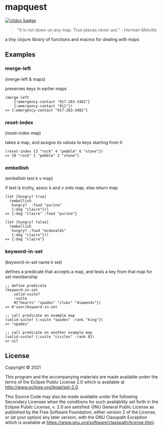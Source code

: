# mapquest

[![cljdoc badge](https://cljdoc.org/badge/mapquest/mapquest)](https://cljdoc.org/d/mapquest/mapquest/CURRENT)

> "It is not down on any map. True places never are." - Herman Melville

a tiny clojure library of functions and macros for dealing with maps

## Examples

### merge-left

(merge-left & maps)

preserves keys in earlier maps

```
(merge-left 
    {:emergency-contact "917-283-3482"} 
    {:emergency-contact "911"}) 
=> {:emergency-contact "917-283-3482"}
```


### reset-index

(reset-index map)

takes a map, and assigns its values to keys starting from 0

```
(reset-index {3 "rock" 4 "pebble" 6 "stone"}) 
=> {0 "rock" 1 "pebble" 2 "stone"}
```


### embellish

(embellish test k v map)

if test is truthy, assoc k and v onto map, else return map

```
(let [hungry? true]
  (embellish
   hungry?  :food "purina"
   {:dog "claire"}))
=> {:dog "claire" :food "purina"}

(let [hungry? false]
  (embellish
   hungry? :food "mcdonalds"
   {:dog "claire"}))
=> {:dog "claire"}
```


### keyword-in-set

(keyword-in-set name k set)

defines a predicate that accepts a map, and tests a key from that map for set membership

```
;; define predicate
(keyword-in-set 
    valid-suite? 
    :suite 
    #{"hearts" "spades" "clubs" "diamonds"})
=> #'user/keyword-in-set

;; call predicate on example map
(valid-suite? {:suite "spades" :rank "king"}) 
=> "spades"

;; call predicate on another example map
(valid-suite? {:suite "circles" :rank 8}) 
=> nil 
```


## License

Copyright © 2021 

This program and the accompanying materials are made available under the
terms of the Eclipse Public License 2.0 which is available at
http://www.eclipse.org/legal/epl-2.0.

This Source Code may also be made available under the following Secondary
Licenses when the conditions for such availability set forth in the Eclipse
Public License, v. 2.0 are satisfied: GNU General Public License as published by
the Free Software Foundation, either version 2 of the License, or (at your
option) any later version, with the GNU Classpath Exception which is available
at https://www.gnu.org/software/classpath/license.html.
